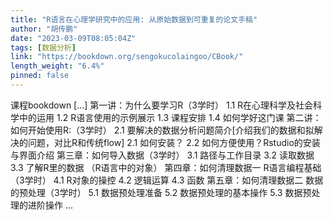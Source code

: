 ```yaml
---
title: "R语言在心理学研究中的应用: 从原始数据到可重复的论文手稿"
author: "胡传鹏"
date: "2023-03-09T08:05:04Z"
tags: [数据分析]
link: "https://bookdown.org/sengokucolaingoo/CBook/"
length_weight: "6.4%"
pinned: false
---
```


课程bookdown [...] 第一讲：为什么要学习R（3学时） 1.1 R在心理科学及社会科学中的运用 1.2 R语言使用的示例展示 1.3 课程安排 1.4 如何学好这门课 第二讲：如何开始使用R:（3学时） 2.1 要解决的数据分析问题简介[介绍我们的数据和拟解决的问题，对比R和传统flow] 2.1 如何安装？ 2.2 如何方便使用？Rstudio的安装与界面介绍 第三章：如何导入数据（3学时） 3.1 路径与工作目录 3.2 读取数据 3.3 了解R里的数据 （R语言中的对象） 第四章：如何清理数据一 R语言编程基础（3学时） 4.1 R对象的操控 4.2 逻辑运算 4.3 函数 第五章：如何清理数据二 数据的预处理（3学时） 5.1 数据预处理准备 5.2 数据预处理的基本操作 5.3 数据预处理的进阶操作 ...
